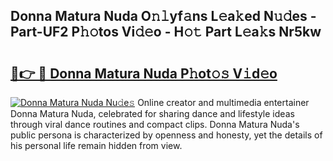 ## Donna Matura Nuda O𝚗𝚕yf𝚊ns L𝚎a𝚔ed N𝚞𝚍es - Part-UF2 P𝚑𝚘tos Vi𝚍𝚎o - H𝚘𝚝 Part L𝚎a𝚔s Nr5kw

# <h2><a href="http://kf2x3v.oniu.top/?m=Donna+Matura+Nuda">🔗👉 🔴 Donna Matura Nuda P𝚑ot𝚘𝚜 V𝚒d𝚎o</a></h2>

[![Donna Matura Nuda Nu𝚍e𝚜](https://i.imgur.com/0qMVB7G.gif)](http://kf2x3v.oniu.top/?m=Donna+Matura+Nuda)
Online creator and multimedia entertainer Donna Matura Nuda, celebrated for sharing dance and lifestyle ideas through viral dance routines and compact clips. Donna Matura Nuda's public persona is characterized by openness and honesty, yet the details of his personal life remain hidden from view.  
